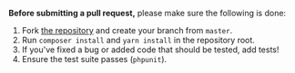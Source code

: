 **Before submitting a pull request,** please make sure the following is done:

1. Fork [the repository](https://github.com/negarinapp/passwords) and create your branch from `master`.
2. Run `composer install` and `yarn install` in the repository root.
3. If you've fixed a bug or added code that should be tested, add tests!
4. Ensure the test suite passes (`phpunit`).
